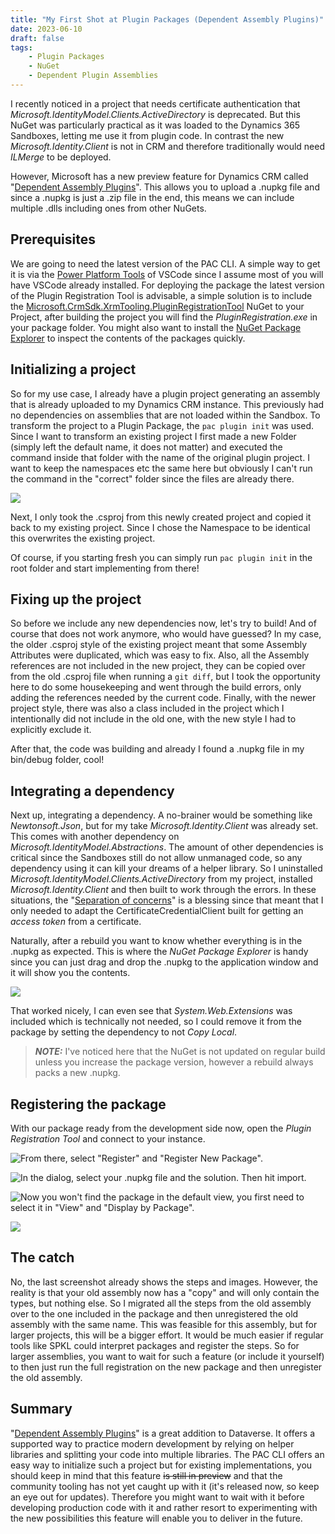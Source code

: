 ```yaml
---
title: "My First Shot at Plugin Packages (Dependent Assembly Plugins)"
date: 2023-06-10
draft: false
tags:
    - Plugin Packages
    - NuGet
    - Dependent Plugin Assemblies
---
```


I recently noticed in a project that needs certificate authentication that _Microsoft.IdentityModel.Clients.ActiveDirectory_ is deprecated.
But this NuGet was particularly practical as it was loaded to the Dynamics 365 Sandboxes, letting me use it from plugin code. In contrast the new _Microsoft.Identity.Client_ is not in CRM and therefore traditionally would need _ILMerge_ to be deployed.

However, Microsoft has a new preview feature for Dynamics CRM called "[Dependent Assembly Plugins](https://learn.microsoft.com/en-us/power-apps/developer/data-platform/dependent-assembly-plugins)". This allows you to upload a .nupkg file and since a .nupkg is just a .zip file in the end, this means we can include multiple .dlls including ones from other NuGets.

## Prerequisites
We are going to need the latest version of the PAC CLI. A simple way to get it is via the [Power Platform Tools](https://marketplace.visualstudio.com/items?itemName=microsoft-IsvExpTools.powerplatform-vscode) of VSCode since I assume most of you will have VSCode already installed.
For deploying the package the latest version of the Plugin Registration Tool is advisable, a simple solution is to include the [Microsoft.CrmSdk.XrmTooling.PluginRegistrationTool](https://www.nuget.org/packages/Microsoft.CrmSdk.XrmTooling.PluginRegistrationTool) NuGet to your Project, after building the project you will find the _PluginRegistration.exe_ in your package folder. 
You might also want to install the [NuGet Package Explorer](https://apps.microsoft.com/store/detail/nuget-package-explorer/9WZDNCRDMDM3) to inspect the contents of the packages quickly.

## Initializing a project
So for my use case, I already have a plugin project generating an assembly that is already uploaded to my Dynamics CRM instance. This previously had no dependencies on assemblies that are not loaded within the Sandbox. To transform the project to a Plugin Package, the `pac plugin init` was used. Since I want to transform an existing project I first made a new Folder (simply left the default name, it does not matter) and executed the command inside that folder with the name of the original plugin project. I want to keep the namespaces etc the same here but obviously I can't run the command in the "correct" folder since the files are already there. 

![](PluginInit.png)

Next, I only took the .csproj from this newly created project and copied it back to my existing project. Since I chose the Namespace to be identical this overwrites the existing project. 

Of course, if you starting fresh you can simply run `pac plugin init` in the root folder and start implementing from there!

## Fixing up the project
So before we include any new dependencies now, let's try to build! 
And of course that does not work anymore, who would have guessed? In my case, the older .csproj style of the existing project meant that some Assembly Attributes were duplicated, which was easy to fix. Also, all the Assembly references are not included in the new project, they can be copied over from the old .csproj file when running a `git diff`, but I took the opportunity here to do some housekeeping and went through the build errors, only adding the references needed by the current code. Finally, with the newer project style, there was also a class included in the project which I intentionally did not include in the old one, with the new style I had to explicitly exclude it.

After that, the code was building and already I found a .nupkg file in my bin/debug folder, cool!

## Integrating a dependency
Next up, integrating a dependency. A no-brainer would be something like _Newtonsoft.Json_, but for my take _Microsoft.Identity.Client_ was already set. This comes with another dependency on _Microsoft.IdentityModel.Abstractions_. The amount of other dependencies is critical since the Sandboxes still do not allow unmanaged code, so any dependency using it can kill your dreams of a helper library.
So I uninstalled _Microsoft.IdentityModel.Clients.ActiveDirectory_ from my project, installed _Microsoft.Identity.Client_ and then built to work through the errors. In these situations, the "[Separation of concerns](https://en.wikipedia.org/wiki/Separation_of_concerns)" is a blessing since that meant that I only needed to adapt the CertificateCredentialClient built for getting an _access token_ from a certificate. 

Naturally, after a rebuild you want to know whether everything is in the .nupkg as expected. This is where the _NuGet Package Explorer_ is handy since you can just drag and drop the .nupkg to the application window and it will show you the contents.

![](PackageExplorer.png)

That worked nicely, I can even see that _System.Web.Extensions_ was included which is technically not needed, so I could remove it from the package by setting the dependency to not _Copy Local_. 

> **_NOTE:_** I've noticed here that the NuGet is not updated on regular build unless you increase the package version, however a rebuild always packs a new .nupkg.

## Registering the package
With our package ready from the development side now, open the _Plugin Registration Tool_ and connect to your instance. 

![From there, select "Register" and "Register New Package".](NewPackage.png)

![In the dialog, select your .nupkg file and the solution. Then hit import.](Dialog.png)

![Now you won't find the package in the default view, you first need to select it in "View" and "Display by Package".](ViewPackage.png)

![](Structure.png)

## The catch
No, the last screenshot already shows the steps and images. However, the reality is that your old assembly now has a "copy" and will only contain the types, but nothing else. So I migrated all the steps from the old assembly over to the one included in the package and then unregistered the old assembly with the same name. This was feasible for this assembly, but for larger projects, this will be a bigger effort. It would be much easier if regular tools like SPKL could interpret packages and register the steps. So for larger assemblies, you want to wait for such a feature (or include it yourself) to then just run the full registration on the new package and then unregister the old assembly. 

## Summary
"[Dependent Assembly Plugins](https://learn.microsoft.com/en-us/power-apps/developer/data-platform/dependent-assembly-plugins)" is a great addition to Dataverse. It offers a supported way to practice modern development by relying on helper libraries and splitting your code into multiple libraries. The PAC CLI offers an easy way to initialize such a project but for existing implementations, you should keep in mind that this feature ~~is still in preview~~ and that the community tooling has not yet caught up with it (it's released now, so keep an eye out for updates). Therefore you might want to wait with it before developing production code with it and rather resort to experimenting with the new possibilities this feature will enable you to deliver in the future. 